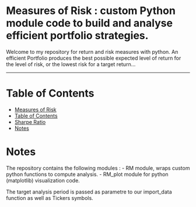 # Measures of  Risk  : custom Python module code to build and analyse efficient portfolio strategies. 

Welcome to my repository for return and risk measures with python.
An efficient Portfolio produces the best possible expected level of return for the level of risk, or the lowest risk for a target return...
***


# Table of Contents

- [Measures of  Risk](#Measures-of-Risk)
- [Table of Contents](#Table-of-Contents)
- [Sharpe Ratio](https://github.com/smailmouharrar/RM/blob/master/applications/sharpe_ratio.ipynb)
- [Notes](#Notes)



# Notes 

<p>
The repository contains the following modules :
- RM module, wraps custom python functions to compute analysis.
- RM_plot module for python (matplotlib) visualization code. 
</p>
<p>
The target analysis period is passed as parametre to our import_data function as well as Tickers symbols.
</p>







